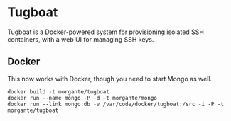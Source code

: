 Tugboat
=======

Tugboat is a Docker-powered system for provisioning isolated SSH containers, with a web UI for managing SSH keys.

Docker
------
This now works with Docker, though you need to start Mongo as well.
```
docker build -t morgante/tugboat .
docker run --name mongo -P -d -t morgante/mongo
docker run --link mongo:db -v /var/code/docker/tugboat:/src -i -P -t morgante/tugboat
```